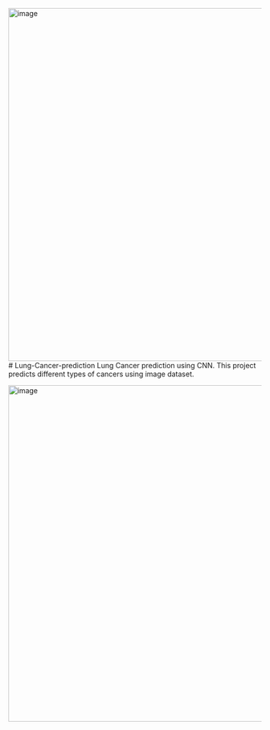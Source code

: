 <img width="992" height="701" alt="image" src="https://github.com/user-attachments/assets/5a9f6136-e94b-4c59-aadf-4c3af9524469" /># Lung-Cancer-prediction
Lung Cancer prediction using CNN. This project predicts different types of cancers using image dataset.

<img width="1420" height="668" alt="image" src="https://github.com/user-attachments/assets/5cfc2a01-2cc7-4788-b71a-8020502f2416" />
